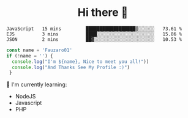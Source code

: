 <h1  align='center'> Hi there 👋 </h1>

<p align='center'> </p>

<!--START_SECTION:waka-->
```text
JavaScript   15 mins         ██████████████████▒░░░░░░   73.61 % 
EJS          3 mins          ████░░░░░░░░░░░░░░░░░░░░░   15.86 % 
JSON         2 mins          ██▓░░░░░░░░░░░░░░░░░░░░░░   10.53 % 
```
<!--END_SECTION:waka-->

```javascript
const name = 'Fauzaro01'
if (!name = '') {
  console.log("I'm ${name}, Nice to meet you all!"))
  console.log("And Thanks See My Profile :)")
 }
```

:page_with_curl: I'm currently learning:
- NodeJS
- Javascript
- PHP

